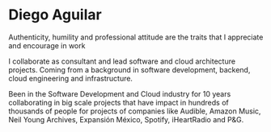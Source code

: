 # Diego Aguilar

Authenticity, humility and professional attitude are the traits that I appreciate and encourage in work

I collaborate as consultant and lead software and cloud architecture projects. Coming from a background in software development, backend, cloud engineering and infrastructure.

Been in the Software Development and Cloud industry for 10 years collaborating in big scale projects that have impact in hundreds of thousands of people for projects of companies like Audible, Amazon Music, Neil Young Archives, Expansión México, Spotify, iHeartRadio and P&G.
